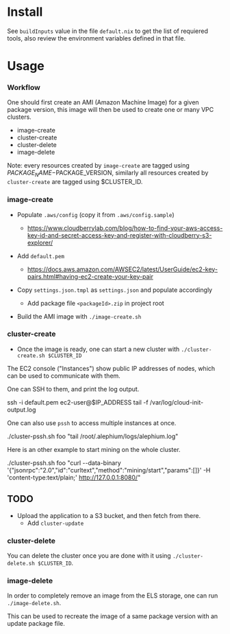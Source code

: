 # Install

See `buildInputs` value in the file `default.nix` to get the list of requiered tools, also review the environment variables defined in that file.

# Usage

### Workflow

One should first create an AMI (Amazon Machine Image) for a given package version, this image will then be used to create one or many VPC clusters.

- image-create
- cluster-create
- cluster-delete
- image-delete

Note: every resources created by `image-create` are tagged using $PACKAGE_NAME-$PACKAGE_VERSION, similarly all resources created by `cluster-create` are tagged using $CLUSTER_ID.

### image-create

- Populate `.aws/config` (copy it from `.aws/config.sample`)
  - https://www.cloudberrylab.com/blog/how-to-find-your-aws-access-key-id-and-secret-access-key-and-register-with-cloudberry-s3-explorer/

- Add `default.pem`
  - https://docs.aws.amazon.com/AWSEC2/latest/UserGuide/ec2-key-pairs.html#having-ec2-create-your-key-pair

- Copy `settings.json.tmpl` as `settings.json` and populate accordingly
  - Add package file `<packageId>.zip` in project root

- Build the AMI image with `./image-create.sh`

### cluster-create

- Once the image is ready, one can start a new cluster with `./cluster-create.sh $CLUSTER_ID`

The EC2 console ("Instances") show public IP addresses of nodes, which can be used to communicate with them.

One can SSH to them, and print the log output.

  
  ssh -i default.pem ec2-user@$IP_ADDRESS
  tail -f /var/log/cloud-init-output.log
  

One can also use `pssh` to access multiple instances at once.

  ./cluster-pssh.sh foo "tail /root/.alephium/logs/alephium.log"

Here is an other example to start mining on the whole cluster.

  ./cluster-pssh.sh foo "curl --data-binary '{"jsonrpc":"2.0","id":"curltext","method":"mining/start","params":[]}' -H 'content-type:text/plain;' http://127.0.0.1:8080/"

## TODO

- Upload the application to a S3 bucket, and then fetch from there.
  - Add `cluster-update`

### cluster-delete

You can delete the cluster once you are done with it using `./cluster-delete.sh $CLUSTER_ID`.

### image-delete

In order to completely remove an image from the ELS storage, one can run `./image-delete.sh`.

This can be used to recreate the image of a same package version with an update package file.
